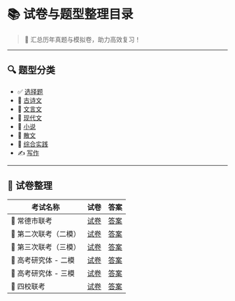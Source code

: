 # 📚 试卷与题型整理目录

> 🧠 汇总历年真题与模拟卷，助力高效复习！

---
## 🔍 题型分类

- ✅ [选择题](选择题.md)
- 📜 [古诗文](古诗文.md)
- 📖 [文言文](文言文.md)
- 📗 [现代文](现代文.md)
- 📕 [小说](小说.md)
- 📙 [散文](散文.md)
- 🧩 [综合实践](综合实践.md)
- ✍️ [写作](写作.md)

---

## 🎯 试卷整理

| 考试名称          | 试卷                               | 答案                                       |
| ------------- | -------------------------------- | ---------------------------------------- |
| 📄 常德市联考      | [试卷](../../Resource/常德市联考.pdf)   | [答案](../../Resource/常德市联考答案-语文.pdf)      |
| 📄 第二次联考（二模）  | [试卷](../../Resource/二模.pdf)      | [答案](../../Resource/二模答案-语文.pdf)         |
| 📄 第三次联考（三模）  | [试卷](../../Resource/三模.pdf)      | [答案](../../Resource/三模答案-语文.pdf)         |
| 📘 高考研究体 - 二模 | [试卷](../../Resource/高考研究体二模.pdf) | [答案](../../Resource/高考联合体第二次联考语文-答案.pdf) |
| 📘 高考研究体 - 三模 | [试卷](../../Resource/高考研究体三模.pdf) | [答案](../../Resource/高考联合体第三次联考语文-答案.pdf) |
| 📗 四校联考       | [试卷](../../Resource/四校联考.pdf)    | [答案](../../Resource/四校联考语文-答案.pdf)       |
